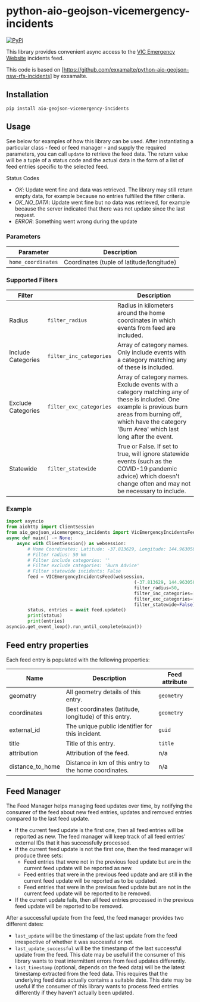 # python-aio-geojson-vicemergency-incidents

[![PyPi](https://img.shields.io/pypi/v/aio-geojson-vicemergency-incidents.svg)](https://pypi.python.org/pypi/aio-geojson-vicemergency-incidents)

This library provides convenient async access to the [VIC Emergency Website](https://www.emergency.vic.gov.au) incidents feed.

This code is based on [https://github.com/exxamalte/python-aio-geojson-nsw-rfs-incidents] by exxamalte.

## Installation

`pip install aio-geojson-vicemergency-incidents`

## Usage

See below for examples of how this library can be used. After instantiating a
particular class - feed or feed manager - and supply the required parameters,
you can call `update` to retrieve the feed data. The return value
will be a tuple of a status code and the actual data in the form of a list of
feed entries specific to the selected feed.

Status Codes

* _OK_: Update went fine and data was retrieved. The library may still return empty data, for example because no entries fulfilled the filter criteria.
* _OK_NO_DATA_: Update went fine but no data was retrieved, for example because the server indicated that there was not update since the last request.
* _ERROR_: Something went wrong during the update

### Parameters

| Parameter          | Description                               |
|--------------------|-------------------------------------------|
| `home_coordinates` | Coordinates (tuple of latitude/longitude) |

### Supported Filters

| Filter     |                     | Description |
|------------|---------------------|-------------|
| Radius     | `filter_radius`     | Radius in kilometers around the home coordinates in which events from feed are included. |
| Include Categories | `filter_inc_categories` | Array of category names. Only include events with a category matching any of these is included. |
| Exclude Categories | `filter_exc_categories` | Array of category names. Exclude events with a category matching any of these is included. One example is previous burn areas from burning off, which have the category 'Burn Area' which last long after the event.|
| Statewide | `filter_statewide` | True or False. If set to true, will ignore statewide events (such as the COVID-19 pandemic advice) which doesn't change often and may not be necessary to include. |

### Example

```python
import asyncio
from aiohttp import ClientSession
from aio_geojson_vicemergency_incidents import VicEmergencyIncidentsFeed
async def main() -> None:
    async with ClientSession() as websession:    
        # Home Coordinates: Latitude: -37.813629, Longitude: 144.963058 (Elizabeth St in the CBD)
        # Filter radius: 50 km
        # Filter include categories: ''
        # Filter exclude categories: 'Burn Advice'
        # Filter statewide incidents: False 
        feed = VICEmergencyIncidentsFeed(websession, 
                                                (-37.813629, 144.963058), 
                                                filter_radius=50, 
                                                filter_inc_categories=[''],
                                                filter_exc_categories=['Burn Advice'],
                                                filter_statewide=False)
        status, entries = await feed.update()
        print(status)
        print(entries)
asyncio.get_event_loop().run_until_complete(main())
```

## Feed entry properties

Each feed entry is populated with the following properties:

| Name               | Description                                                                                         | Feed attribute |
|--------------------|-----------------------------------------------------------------------------------------------------|----------------|
| geometry           | All geometry details of this entry.                                                                 | `geometry`     |
| coordinates        | Best coordinates (latitude, longitude) of this entry.                                               | `geometry`     |
| external_id        | The unique public identifier for this incident.                                                     | `guid`         |
| title              | Title of this entry.                                                                                | `title`        |
| attribution        | Attribution of the feed.                                                                            | n/a            |
| distance_to_home   | Distance in km of this entry to the home coordinates.                                               | n/a            |

## Feed Manager

The Feed Manager helps managing feed updates over time, by notifying the consumer of the feed about new feed entries, updates and removed entries compared to the last feed update.

* If the current feed update is the first one, then all feed entries will be reported as new. The feed manager will keep track of all feed entries' external IDs that it has successfully processed.
* If the current feed update is not the first one, then the feed manager will produce three sets:
  * Feed entries that were not in the previous feed update but are in the current feed update will be reported as new.
  * Feed entries that were in the previous feed update and are still in the current feed update will be reported as to be updated.
  * Feed entries that were in the previous feed update but are not in the current feed update will be reported to be removed.
* If the current update fails, then all feed entries processed in the previous feed update will be reported to be removed.

After a successful update from the feed, the feed manager provides two
different dates:

* `last_update` will be the timestamp of the last update from the feed irrespective of whether it was successful or not.
* `last_update_successful` will be the timestamp of the last successful update from the feed. This date may be useful if the consumer of this library wants to treat intermittent errors from feed updates differently.
* `last_timestamp` (optional, depends on the feed data) will be the latest timestamp extracted from the feed data. This requires that the underlying feed data actually contains a suitable date. This date may be useful if the consumer of this library wants to process feed entries differently if they haven't actually been updated.
